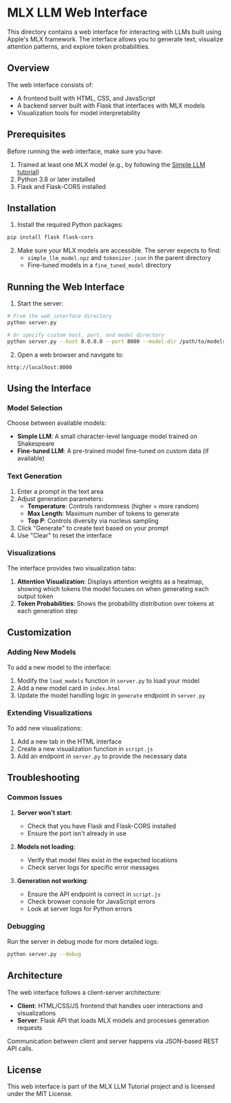 # MLX LLM Web Interface

This directory contains a web interface for interacting with LLMs built using Apple's MLX framework. The interface allows you to generate text, visualize attention patterns, and explore token probabilities.

## Overview

The web interface consists of:

- A frontend built with HTML, CSS, and JavaScript
- A backend server built with Flask that interfaces with MLX models
- Visualization tools for model interpretability

## Prerequisites

Before running the web interface, make sure you have:

1. Trained at least one MLX model (e.g., by following the [Simple LLM tutorial](../../tutorials/simple-llm.md))
2. Python 3.8 or later installed
3. Flask and Flask-CORS installed

## Installation

1. Install the required Python packages:

```bash
pip install flask flask-cors
```

2. Make sure your MLX models are accessible. The server expects to find:
   - `simple_llm_model.npz` and `tokenizer.json` in the parent directory
   - Fine-tuned models in a `fine_tuned_model` directory

## Running the Web Interface

1. Start the server:

```bash
# From the web_interface directory
python server.py

# Or specify custom host, port, and model directory
python server.py --host 0.0.0.0 --port 8000 --model-dir /path/to/models
```

2. Open a web browser and navigate to:

```
http://localhost:8000
```

## Using the Interface

### Model Selection

Choose between available models:

- **Simple LLM**: A small character-level language model trained on Shakespeare
- **Fine-tuned LLM**: A pre-trained model fine-tuned on custom data (if available)

### Text Generation

1. Enter a prompt in the text area
2. Adjust generation parameters:
   - **Temperature**: Controls randomness (higher = more random)
   - **Max Length**: Maximum number of tokens to generate
   - **Top P**: Controls diversity via nucleus sampling
3. Click "Generate" to create text based on your prompt
4. Use "Clear" to reset the interface

### Visualizations

The interface provides two visualization tabs:

1. **Attention Visualization**: Displays attention weights as a heatmap, showing which tokens the model focuses on when generating each output token
2. **Token Probabilities**: Shows the probability distribution over tokens at each generation step

## Customization

### Adding New Models

To add a new model to the interface:

1. Modify the `load_models` function in `server.py` to load your model
2. Add a new model card in `index.html`
3. Update the model handling logic in `generate` endpoint in `server.py`

### Extending Visualizations

To add new visualizations:

1. Add a new tab in the HTML interface
2. Create a new visualization function in `script.js`
3. Add an endpoint in `server.py` to provide the necessary data

## Troubleshooting

### Common Issues

1. **Server won't start**:
   - Check that you have Flask and Flask-CORS installed
   - Ensure the port isn't already in use

2. **Models not loading**:
   - Verify that model files exist in the expected locations
   - Check server logs for specific error messages

3. **Generation not working**:
   - Ensure the API endpoint is correct in `script.js`
   - Check browser console for JavaScript errors
   - Look at server logs for Python errors

### Debugging

Run the server in debug mode for more detailed logs:

```bash
python server.py --debug
```

## Architecture

The web interface follows a client-server architecture:

- **Client**: HTML/CSS/JS frontend that handles user interactions and visualizations
- **Server**: Flask API that loads MLX models and processes generation requests

Communication between client and server happens via JSON-based REST API calls.

## License

This web interface is part of the MLX LLM Tutorial project and is licensed under the MIT License.